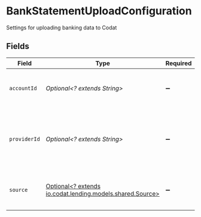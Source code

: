 # BankStatementUploadConfiguration

Settings for uploading banking data to Codat


## Fields

| Field                                                                                      | Type                                                                                       | Required                                                                                   | Description                                                                                |
| ------------------------------------------------------------------------------------------ | ------------------------------------------------------------------------------------------ | ------------------------------------------------------------------------------------------ | ------------------------------------------------------------------------------------------ |
| `accountId`                                                                                | *Optional<? extends String>*                                                               | :heavy_minus_sign:                                                                         | The ID of the account in the 3rd party platform                                            |
| `providerId`                                                                               | *Optional<? extends String>*                                                               | :heavy_minus_sign:                                                                         | The truelayer provider ID, required if source is truelayer, ignored otherwise              |
| `source`                                                                                   | [Optional<? extends io.codat.lending.models.shared.Source>](../../models/shared/Source.md) | :heavy_minus_sign:                                                                         | The source or format of the banking data e.g. Codat                                        |
